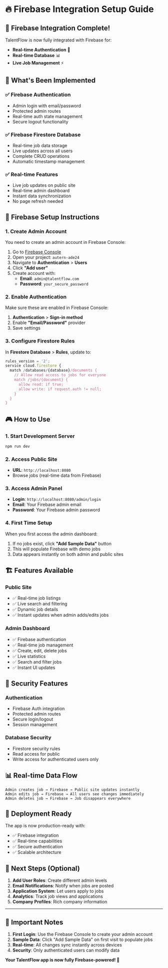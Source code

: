 # 🔥 Firebase Integration Setup Guide

## 🎯 Firebase Integration Complete!

TalentFlow is now fully integrated with Firebase for:
- **Real-time Authentication** 🔐
- **Real-time Database** 📊  
- **Live Job Management** ⚡

## 🚀 What's Been Implemented

### ✅ Firebase Authentication
- Admin login with email/password
- Protected admin routes
- Real-time auth state management
- Secure logout functionality

### ✅ Firebase Firestore Database
- Real-time job data storage
- Live updates across all users
- Complete CRUD operations
- Automatic timestamp management

### ✅ Real-time Features
- Live job updates on public site
- Real-time admin dashboard
- Instant data synchronization
- No page refresh needed

## 🔧 Firebase Setup Instructions

### 1. Create Admin Account
You need to create an admin account in Firebase Console:

1. Go to [Firebase Console](https://console.firebase.google.com/)
2. Open your project: `autern-ade24`
3. Navigate to **Authentication** > **Users**
4. Click **"Add user"**
5. Create account with:
   - **Email**: `admin@talentflow.com`
   - **Password**: `your_secure_password`

### 2. Enable Authentication
Make sure these are enabled in Firebase Console:

1. **Authentication** > **Sign-in method**
2. Enable **"Email/Password"** provider
3. Save settings

### 3. Configure Firestore Rules
In **Firestore Database** > **Rules**, update to:

```javascript
rules_version = '2';
service cloud.firestore {
  match /databases/{database}/documents {
    // Allow read access to jobs for everyone
    match /jobs/{document} {
      allow read: if true;
      allow write: if request.auth != null;
    }
  }
}
```

## 🎮 How to Use

### 1. Start Development Server
```bash
npm run dev
```

### 2. Access Public Site
- **URL**: `http://localhost:8080`
- Browse jobs (real-time data from Firebase)

### 3. Access Admin Panel
- **Login**: `http://localhost:8080/admin/login`
- **Email**: Your Firebase admin email
- **Password**: Your Firebase admin password

### 4. First Time Setup
When you first access the admin dashboard:
1. If no jobs exist, click **"Add Sample Data"** button
2. This will populate Firebase with demo jobs
3. Data appears instantly on both admin and public sites

## 🏗️ Features Available

### Public Site
- ✅ Real-time job listings
- ✅ Live search and filtering  
- ✅ Dynamic job details
- ✅ Instant updates when admin adds/edits jobs

### Admin Dashboard
- ✅ Firebase authentication
- ✅ Real-time job management
- ✅ Create, edit, delete jobs
- ✅ Live statistics
- ✅ Search and filter jobs
- ✅ Instant UI updates

## 🔐 Security Features

### Authentication
- Firebase Auth integration
- Protected admin routes
- Secure login/logout
- Session management

### Database Security
- Firestore security rules
- Read access for public
- Write access for authenticated users only

## 📊 Real-time Data Flow

```
Admin creates job → Firebase → Public site updates instantly
Admin edits job → Firebase → All users see changes immediately  
Admin deletes job → Firebase → Job disappears everywhere
```

## 🚀 Deployment Ready

The app is now production-ready with:
- ✅ Firebase integration
- ✅ Real-time capabilities
- ✅ Secure authentication
- ✅ Scalable architecture

## 🎯 Next Steps (Optional)

1. **Add User Roles**: Create different admin levels
2. **Email Notifications**: Notify when jobs are posted
3. **Application System**: Let users apply to jobs
4. **Analytics**: Track job views and applications
5. **Company Profiles**: Rich company information

---

## 🚨 Important Notes

1. **First Login**: Use the Firebase Console to create your admin account
2. **Sample Data**: Click "Add Sample Data" on first visit to populate jobs
3. **Real-time**: All changes sync instantly across devices
4. **Security**: Only authenticated users can modify data

**Your TalentFlow app is now fully Firebase-powered! 🎉**
